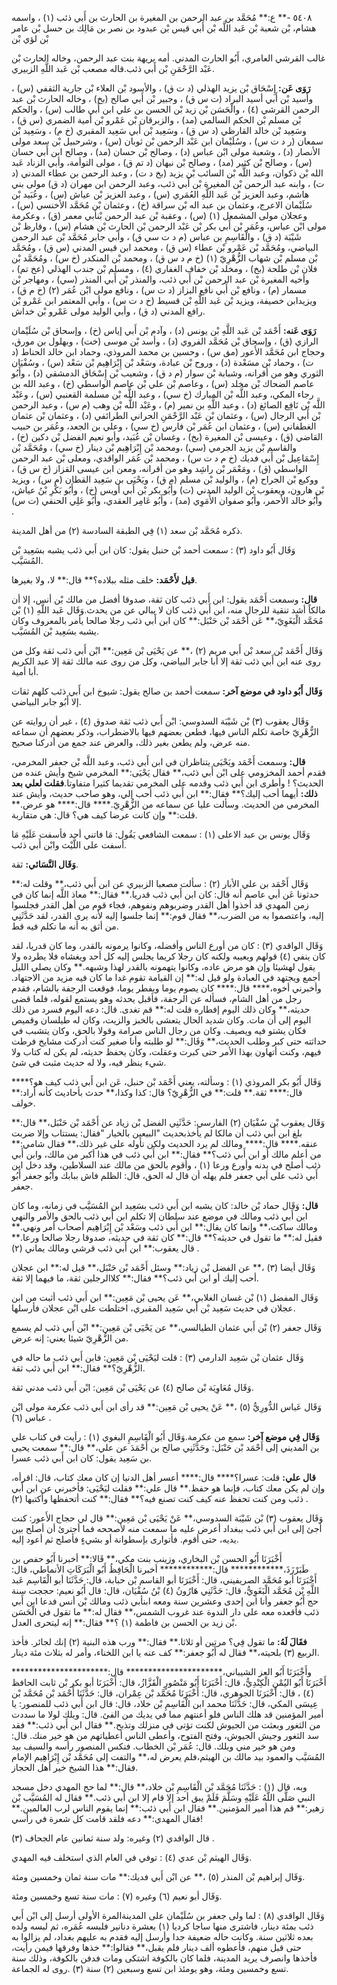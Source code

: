 ٥٤٠٨ -** ع:** مُحَمَّد بن عبد الرحمن بن المغيرة بن الحارث بن أَبي ذئب (١) ، واسمه هشام، بْن شعبة بْن عَبد اللَّه بْن أَبي قيس بْن عبدود بن نصر بن مَالِك بن حسل بْن عامر بْن لؤي بْن

غالب القرشي العامري، أَبُو الحارث المدني. أمه بريهة بنت عبد الرحمن، وخاله الحارث بْن عَبْد الرَّحْمَنِ بْن أَبي ذئب.قاله مصعب بْن عَبد اللَّهِ الزبيري.

**رَوَى عَن:** إِسْحَاق بْن يزيد الهذلي (د ت ق) ، والأسود بْن العلاء بْن جارية الثقفي (س) ، وأسيد بْن أَبي أسيد البراد (ت س ق) ، وجبير بْن أَبي صالح (بخ) ، وخاله الحارث بْن عبد الرحمن القرشي (٤) ، والْحَسَن بْن زيد بْن الحسن بن علي ابن أَبي طالب (س) ، والحكم بْن مسلم بْن الحكم السالمي (مد) ، والزبرقان بْن عَمْرو بْن أمية الضمري (س ق) ، وسَعِيد بْن خالد القارظي (د س ق) ، وسَعِيد بْن أَبي سَعِيد المقبري (خ م) ، وسَعِيد بْن سمعان (ر د ت س) ، وسُلَيْمان ابن عَبْد الرحمن بْن ثوبان (س) ، وشرحبيل بْن سعد مولى الأنصار (د) ، وشعبة مولى ابْن عباس (د) ، وصالح بْن حسان (مد) ، وصالح ابن أَبي حسان (س) ، وصالح بْن كثير (مد) ، وصالح بْن نبهان (د تم ق) ، مولى التوأمة، وأبي الزناد عَبد الله بْن ذكوان، وعبد اللَّه بْن السائب بْن يزيد (بخ د ت) ، وعبد الرحمن بن عطاء المدني (د ت) ، وابنه عبد الرحمن بْن المغيرة بْن أَبي ذئب، وعبد الرحمن ابن مهران (د ق) مولى بني هاشم، وعبد العزيز بْن عَبد اللَّهِ العُمَري (س) ، وعبد العزيز بْن عياش (س) ، وعُبَيد بْن سُلَيْمان الاعرج، وعثمان بن عبد اله بْن سراقة (خ) ، وعثمان بْن مُحَمَّد الأخنسي (س) ، وعجلان مولى المشمعل (١) (س) ، وعقبة بْن عبد الرحمن بْنأبي معمر (ق) ، وعكرمة مولى ابْن عباس، وعُمَر بْن أَبي بكر بْن عَبْد الرحمن بْن الحارث بْن هشام (س) ، وقارظ بْن شَيْبَة (د ق) ، والْقَاسِمِ بن عباس (م د ت سي ق) ، وأبي جابر مُحَمَّد بْن عبد الرحمن البياضي، ومُحَمَّد بْن عَمْرو بْن عطاء (س ق) ، ومحمد ابن قيس المدني (س ق) ، ومُحَمَّد بْن مسلم بْن شهاب الزُّهْرِيّ (١) (خ م د س ق) ، ومحمد بْن المنكدر (خ س) ، ومُحَمَّد بْن فلان بْن طلحة (بخ) ، ومخلد بْن خفاف الغفاري (٤) ، ومسلم بْن جندب الهذلي (عخ تم) ، وأخيه المغيرة بْن عبد الرحمن بْن أَبي ذئب، والمنذر بْن أَبي المنذر (سي) ، ومهاجر بْن مسمار (م) ، ونافع بْن أَبي نافع البزاز (د ت س) ، ونافع مولى ابْن عُمَر (٢) (خ م ق) ، ويزيدابن خصيفة، ويزيد بْن عَبد اللَّهِ بْن قسيط (خ د ت س) ، وأبي المعتمر ابن عَمْرو بْن رافع المدني (د ق) ، وأبي الوليد مولى عَمْرو بْن خداش.

**رَوَى عَنه:** أَحْمَد بْن عَبد اللَّهِ بْن يونس (د) ، وآدم بْن أَبي إياس (خ) ، وإسحاق بْن سُلَيْمان الرازي (ق) ، وإسحاق بْن مُحَمَّد الفروي (د) ، وأسد بْن موسى (خت) ، وبهلول بن مورق، وحجاج ابن مُحَمَّد الأَعور (مق س) ، وحسين بن محمد المروذي، وحماد ابن خالد الحناط (د ت) ، وحماد بْن مسَعْدة (د) ، وروح بْن عبادة، وسَعْد بْن إِبْرَاهِيم بْن سَعْد (س) ، وسُفْيَان الثوري وهو من أقرانه، وشبابة بْن سوار (م د ق) ، وشعيب بْن إِسْحَاق الدمشقي (د) ، وأَبُو عاصم الضحاك بْن مخلد (س) ، وعاصم بْن علي بْن عاصم الواسطي (خ) ، وعبد الله بن رجاء المكي، وعبد اللَّه بْن المبارك (خ سي) ، وعبد اللَّه بْن مسلمة القعنبي (س) ، وعَبْد اللَّه بْن نَافِع الصائغ (د) ، وعبد اللَّهِ بن نمير (م) ، وعَبْد اللَّه بْن وهب (م س) ، وعبد الرحمن بْن أَبي الرجال (س) ، وعثمان بْن عَبْد الرَّحْمَنِ الحراني الطرائفي (د) ، وعثمان بْن عثمان الغطفاني (س) ، وعثمان ابن عُمَر بْن فارس (خ سي) ، وعلي بن الجعد، وعُمَر بن حبيب القاضي (ق) ، وعيسى بْن المغيرة (بخ) ، وغسان بْن عُبَيد، وأبو نعيم الفضل بْن دكين (خ) ، والقاسم بْن يزيد الجرمي (سي) ،ومحمد بْن إِبْرَاهِيم بْن دينار (خ سي) ، ومُحَمَّد بْن إِسْمَاعِيل بْن أَبي فديك (خ م د ت س) ، ومحمد بْن عُمَر الواقدي، ومعلى بْن عبد الرحمن الواسطي (ق) ، ومَعْمَر بْن راشِد وهو من أقرانه، ومعن ابن عيسى القزاز (خ س ق) ، ووكيع بْن الجراح (م) ، والوليد بْن مسلم (م ق) ، ويَحْيَى بن سَعِيد القطان (م س) ، ويزيد بْن هارون، ويعقوب بْن الوليد المدني (ت) وأَبُو بكر بْن أَبي أويس (خ) ، وأَبُو بَكْرِ بْنُ عياش، وأَبُو خالد الأحمر، وأَبُو صفوان الأُمَوِي (مد) ، وأَبُو عَامِر العقدي، وأَبُو عَلِي الحنفي (ت س) .

ذكره مُحَمَّد بْن سعد (١) فِي الطبقة السادسة (٢) من أهل المدينة.

وَقَال أَبُو داود (٣) : سمعت أحمد بْن حنبل يقول: كان ابن أَبي ذئب يشبه بسَعِيد بْن المُسَيَّب.

**قيل لأَحْمَد:** خلف مثله ببلاده؟** قال:** لا، ولا بغيرها.

**قال:** وسمعت أَحْمَد يقول: ابن أَبي ذئب كان ثقة، صدوقا أفضل من مالك بْن أنس، إلا أن مالكاً أشد تنقية للرجال منه، ابن أَبي ذئب كان لا يبالي عن من يحدث.وَقَال عَبد اللَّهِ (١) بْن مُحَمَّد الْبَغَوِيّ،** عَن أَحْمَد بْن حَنْبَل:** كان ابن أَبي ذئب رجلا صالحا يأمر بالمعروف وكان يشبه بسَعِيد بْن المُسَيَّب.

وَقَال أَحْمَد بْن سعد بْن أَبي مريم (٢) ،** عن يَحْيَى بْن مَعِين:** ابْن أَبي ذئب ثقة وكل من روى عنه ابن أَبي ذئب ثقة إلا أبا جابر البياضي، وكل من روى عنه مالك ثقة إلا عبد الكريم أبا أمية.

**وَقَال أَبُو داود في موضع آخر:** سمعت أحمد بن صالح يقول: شيوخ ابن أَبي ذئب كلهم ثقات إلا أَبُو جابر البياضي.

وَقَال يعقوب (٣) بْن شَيْبَة السدوسي: ابْن أَبي ذئب ثقة صدوق (٤) ، غير أن روايته عن الزُّهْرِيّ خاصة تكلم الناس فيها، فطعن بعضهم فيها بالاضطراب، وذكر بعضهم أن سماعه منه عرض، ولم يطعن بغير ذلك، والعرض عند جمع من أدركنا صحيح.

**قال:** وسمعت أَحْمَد ويَحْيَى يتناظران في ابن أَبي ذئب، وعبد اللَّه بْن جعفر المخرمي، فقدم أحمد المخزومي على ابْن أَبي ذئب،** فقال يَحْيَى:** المخرمي شيخ وأيش عنده من الحديث؟ ! وأطرى ابن أَبي ذئب وقدمه على المخرمي تقديما كثيرا متفاوتا.**فقلت لعلي بعد ذلك:** أيهما أحب إليك؟** فقال:** ابن أَبي ذئب أحب إلي، وهو صاحب حديث، وأيش عند المخرمي من الحديث. وسألت عليا عن سماعه من الزُّهْرِيّ.**** قال:**** هو عرض.** قلت:** وإن كانت عرضا كيف هي؟ قال: هي متقاربة.

وَقَال يونس بن عبد الاعلى (١) : سمعت الشافعي يَقُول: مَا فاتني أحد فأسفت عَلَيْهِ مَا أسفت على اللَّيْث وابْن أَبي ذئب.

**وَقَال النَّسَائي:** ثقة.

وَقَال أَحْمَد بن علي الأبار (٢) : سألت مصعبا الزبيري عن ابن أَبي ذئب،** وقلت له:** حدثونا عَن أبي عاصم أنه قال: كان ابن أَبي ذئب قدريا.** فقال:** معاذ اللَّه إنما كان في زمن المهدي قد أخذوا أهل القدر وضربوهم ونفوهم، فجاء قوم من أهل القدر فجلسوا إليه، واعتصموا به من الضرب،** فقال قوم:** إنما جلسوا إليه لأنه يرى القدر، لقد حَدَّثَنِي من أثق به أنه ما تكلم فيه قط.

وَقَال الواقدي (٣) : كان من أورع الناس وأفضله، وكانوا يرمونه بالقدر، وما كان قدريا، لقد كان ينفي (٤) قولهم ويعيبه ولكنه كان رجلا كريما يجلس إليه كل أحد ويغشاه فلا يطرده ولا يقول لهشيئا وإن هو مرض عاده، وكانوا يتهمونه بالقدر لهذا وشبهه.** وكان يصلي الليل أجمع ويجتهد في العبادة ولو قيل له:** إن القيامة تقوم غدا ما كان فيه مزيد من الاجتهاد. وأخبرني أخوه،**** قال:**** كان يصوم يوما ويفطر يوما، فوقعت الرجفة بالشام، فقدم رجل من أهل الشام، فسأله عن الرجفة، فأقبل يحدثه وهو يستمع لقوله، فلما قضى حديثه،** وكان ذلك اليوم إفطاره قلت له:** قم تغدى. قال: دعه اليوم فسرد من ذلك اليوم إلى أن مات. وكان شديد الحال يتعشى بالخبز والزيت، وكان له طيلسان وقميص فكان يشتو فيه ويصيف. وكان من رجال الناس صرامة وقولا بالحق، وكان يتشبب في حداثته حتى كبر وطلب الحديث،** وَقَال:** لو طلبته وأنا صغير كنت أدركت مشايخ فرطت فيهم، وكنت أتهاون بهذا الأمر حتى كبرت وعقلت، وكان يحفظ حديثه، لم يكن له كتاب ولا شيء ينظر فيه، ولا له حديث مثبت في شئ.

وَقَال أَبُو بكر المروذي (١) : وسألته، يعني أَحْمَد بْن حنبل، عَن ابن أَبي ذئب كيف هو؟**** قال:**** ثقة.** قلت:** في الزُّهْرِيّ؟ قال: كذا وكذا،** حدث بأحاديث كأنه أراد:** خولف.

وَقَال يعقوب بْن سُفْيَان (٢) الفارسي: حَدَّثَنِي الفضل بْن زياد عن أَحْمَد بْن حَنْبَل،** قال:** بلغ ابن أَبي ذئب أن مالكا لم يأخذبحديث "البيعين بالخيار "فقال: يستتاب وإلا ضربت عنقه.**** قال:**** ومالك لم يرد الحديث ولكن تأوله على غير ذلك،** فقال شامي:** من أعلم مالك أو ابن أَبي ذئب؟** فقال:** ابن أَبي ذئب في هذا أكبر من مالك، وابن أَبي ذئب أصلح في بدنه وأورع ورعا (١) ، وأقوم بالحق من مالك عند السلاطين، وقد دخل ابن أَبي ذئب على أبي جعفر فلم يهله أن قال له الحق، قال: الظلم فاش ببابك وأَبُو جعفر أَبُو جعفر.

**قال:** وَقَال حماد بْن خالد: كان يشبه ابن أَبي ذئب بسَعِيد ابن المُسَيَّب في زمانه، وما كان ابن أَبي ذئب ومالك في موضع عند سلطان إلا تكلم ابن أَبي ذئب بالحق والأمر والنهي ومالك ساكت،** وإنما كان يقال:** ابن أَبي ذئب وسَعْد بْن إِبْرَاهِيم أصحاب أمر ونهي.** فقيل له:** ما تقول في حديثه؟** قال:** كان ثقة في حديثه، صدوقا رجلا صالحا ورعا.** قال يعقوب:** ابن أَبي ذئب قرشي ومالك يماني (٢) .

وَقَال أيضا (٣) ،** عن الفضل بْن زياد:** وسئل أَحْمَد بْن حَنْبَل،** قيل له:** ابن عجلان أحب إليك أو ابن أَبي ذئب؟** فقال:** كلاالرجلين ثقة، ما فيهما إلا ثقة.

وَقَال المفضل (١) بْن غسان الغلابي،** عَن يحيى بْن مَعِين:** ابن أَبي ذئب أثبت من ابن عجلان في حديث سَعِيد بْن أَبي سَعِيد المقبري، اختلطت على ابْن عجلان فأرسلها.

وَقَال جعفر (٢) بْن أَبي عثمان الطيالسي،** عن يَحْيَى بْن مَعِين:** ابْن أَبي ذئب لم يسمع من الزُّهْرِيّ شيئا يعني: إنه عرض.

وَقَال عثمان بْن سَعِيد الدارمي (٣) : قلت ليَحْيَى بْن مَعِين: فابن أَبي ذئب ما حاله في الزُّهْرِيّ؟** فقال:** ابن أَبي ذئب ثقة.

وَقَال مُعَاوِيَة بْن صالح (٤) عن يَحْيَى بْن مَعِين: ابْن أَبي ذئب مدني ثقة.

وَقَال عَباس الدُّورِيُّ (٥) ،** عَنْ يحيى بْن مَعِين:** قد رأى ابن أَبي ذئب عكرمة مولى ابْن عباس (٦) .

**وَقَال فِي موضع آخر:** سمع من عكرمة.وَقَال أَبُو الْقَاسِمِ البغوي (١) : رأيت في كتاب علي بن المديني إلى أَحْمَد بْن حَنْبَل: وحَدَّثَنِي صالح بن أَحْمَدَ عن علي،** قال:** سمعت يحيى بن سَعِيد يقول: كان ابن أَبي ذئب عسرا.

**قال علي:** قلت: عسرا؟**** قال:**** أعسر أهل الدنيا إن كان معك كتاب، قال: اقرأه، وإن لم يكن معك كتاب، فإنما هو حفظ.** قال علي:** فقلت ليَحْيَى: فأخبرني عن ابن أَبي ذئب ومن كنت تحفظ عنه كيف كنت تصنع فيه؟** فقال:** كنت أتحفظها وأكتبها (٢) .

وَقَال يعقوب (٣) بْن شَيْبَة السدوسي،** عَنْ يَحْيَى بْن مَعِين:** قال لي حجاج الأَعور: كنت أجئ إلى ابن أَبي ذئب ببغداد أعرض عليه ما سمعت منه لأصححه فما أجترئ أن أصلح بين يديه، حتى أقوم. فأتوارى بإسطوانة أو بشيءٍ فأصلح ثم أعود إليه.

أَخْبَرَنَا أَبُو الحسن بْن البخاري، وزينب بنت مكي،** قَالا:** أخبرنا أَبُو حفص بن طَبَرْزَذَ،************ قال:************ أخبرنا الْحَافِظُ أَبُو الْبَرَكَاتِ الأنماطي، قال: أَخْبَرَنَا أبو مُحَمَّد الصريفيني، قال: أَخْبَرَنَا أبو القاسم بْن حبابة، قال: حَدَّثَنَا أبو الْقَاسِم عَبد اللَّهِ بْن مُحَمَّد الْبَغَوِيُّ، قال: حَدَّثَنِي هَارُونُ (٤) بْنُ سُفْيَان، قال: قال أَبُو نعيم: حججت سنة حج أَبُو جعفر وأنا ابن إحدى وعشرين سنة ومعه ابنأبي ذئب ومالك بْن أنس فدعا ابن أَبي ذئب فأقعده معه على دار الندوة عند غروب الشمس،** فقال له:** ما تقول في الْحَسَن بْن زيد بن الحسن بن فاطمة (١) ؟** فقال:** إنه ليتحرى العدل.

**فقَالَ لَهُ:** ما تقول فِي؟ مرتين أو ثلاثا.** فقال:** ورب هذه البنية (٢) إنك لجائر. فأخذ الربيع (٣) بلحيته،** فقال له أَبُو جعفر:** كف عنه يا ابن اللخناء، وأمر له بثلاث مئة دينار.

وأَخْبَرَنَا أَبُو العز الشيباني،********************** قال:********************** أَخْبَرَنَا أَبُو اليُمْنِ الْكِنْدِيُّ، قال: أَخْبَرَنَا أَبُو مَنْصُورٍ الْقَزَّازُ، قال: أَخْبَرَنَا أبو بكر بْن ثابت الحافظ (٤) ، قال: أَخْبَرَنَا الجوهري، قال: أَخْبَرَنَا مُحَمَّد بْن عِمْران، قال: حَدَّثَنَا أَحْمَد بْن مُحَمَّد بْن عِيسَى المكي، قال: حَدَّثَنَا محمد ابن الْقَاسِمِ بْن خلاد، قال: قال ابن أَبي ذئب للمنصور: يا أمير المؤمنين قد هلك الناس فلو أعنتهم مما في يديك من الفئ. قال: ويلك لولا ما سددت من الثغور وبعثت من الجيوش لكنت تؤتى في منزلك وتذبح.** فقال ابن أَبي ذئب:** فقد سد الثغور وجيش الجيوش، وفتح الفتوح، وأعطى الناس أعطياتهم من هو خير منك. قال: ومن هو خير مني ويلك. قال: عُمَر بْن الخطاب. فنكس المنصور رأسه والسيف بيد المُسَيَّب والعمود بيد مالك بن الهيثم،فلم يعرض له،** والتفت إلى مُحَمَّد بْن إِبْرَاهِيم الإمام فقال:** هذا الشيخ خير أهل الحجاز.

وبه، قال (١) : حَدَّثَنَا مُحَمَّد بْن الْقَاسِمِ بْن خلاد،** قال:** لما حج المهدي دخل مسجد النبي صَلَّى اللَّهُ عَلَيْهِ وسَلَّمَ فَلَمْ يبق أحد إلا قام إلا ابن أَبي ذئب.** فقال له المُسَيَّب بْن زهير:** قم هذا أمير المؤمنين.** فقال ابن أَبي ذئب:** إنما يقوم الناس لرب العالمين.** فقال المهدي:** دعه فلقد قامت كل شعرة في رأسي!

قال الواقدي (٢) وغيره: ولد سنة ثمانين عام الجحاف (٣) .

وَقَال الهيثم بْن عدي (٤) : توفي في العام الذي استخلف فيه المهدي.

وَقَال إبراهيم بْن المنذر (٥) ،** عن ابْن أَبي فديك:** مات سنة ثمان وخمسين ومئة.

وَقَال أبو نعيم (٦) وغيره (٧) : مات سنة تسع وخمسين ومئة.

وَقَال الواقدي (٨) : لما ولى جعفر بن سُلَيْمان على المدينةالمرة الأولى أرسل إلى ابْن أَبي ذئب بمئة دينار، فاشترى منها ساجا كرديا (١) بعشرة دنانير فلبسه عُمَره، ثم لبسه ولده بعده ثلاثين سنة. وكانت حاله ضعيفة جدا وأرسل إليه فقدم به عليهم بغداد، لم يزالوا به حتى قبل منهم، فأعطوه ألف دينار فلم يقبل،** فقالوا:** خذها وفرقها فيمن رأيت، فأخذها وانصرف يريد المدينة، فلما كان بالكوفة اشتكى ومات فدفن بالكوفة، وذلك سنة تسع وخمسين ومئة، وهو يومئذ ابن تسع وسبعين (٢) سنة (٣) .روى له الجماعة.